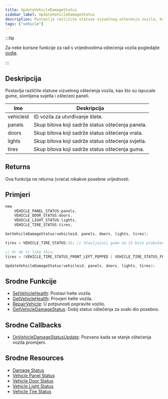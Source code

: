 ```yaml
---
title: UpdateVehicleDamageStatus
sidebar_label: UpdateVehicleDamageStatus
description: Postavlja različite statuse vizuelnog oštećenja vozila, kao što su ispucale gume, slomljena svjetla i oštećeni paneli.
tags: ["vehicle"]
---
```


:::tip

Za neke korisne funkcije za rad s vrijednostima oštećenja vozila pogledajte [ovdje](../resources/damagestatus).

:::

## Deskripcija

Postavlja različite statuse vizuelnog oštećenja vozila, kao što su ispucale gume, slomljena svjetla i oštećeni paneli.

| Ime       | Deskripcija                                       |
| --------- | ------------------------------------------------- |
| vehicleid | ID vozila za utvrđivanje štete.                   |
| panels    | Skup bitova koji sadrže status oštećenja panela.  |
| doors     | Skup bitova koji sadrže status oštećenja vrata.   |
| lights    | Skup bitova koji sadrže status oštećenja svjetla. |
| tires     | Skup bitova koji sadrže status oštećenja guma.    |

## Returns

Ova funkcija ne returna (vraća) nikakve posebne vrijednosti.

## Primjeri

```c
new 
	VEHICLE_PANEL_STATUS:panels,
	VEHICLE_DOOR_STATUS:doors,
	VEHICLE_LIGHT_STATUS:lights,
	VEHICLE_TIRE_STATUS:tires;

GetVehicleDamageStatus(vehicleid, panels, doors, lights, tires);

tires = VEHICLE_TIRE_STATUS:15; // Stavljajući gume na 15 biće probušene

// Or do it like this:
tires = (VEHICLE_TIRE_STATUS_FRONT_LEFT_POPPED | VEHICLE_TIRE_STATUS_FRONT_RIGHT_POPPED | VEHICLE_TIRE_STATUS_REAR_LEFT_POPPED | VEHICLE_TIRE_STATUS_REAR_RIGHT_POPPED);

UpdateVehicleDamageStatus(vehicleid, panels, doors, lights, tires);
```

## Srodne Funkcije

- [SetVehicleHealth](SetVehicleHealth): Postavi helte vozila.
- [GetVehicleHealth](GetVehicleHealth): Provjeri helte vozila.
- [RepairVehicle](RepairVehicle): U potpunosti popravite vozilo.
- [GetVehicleDamageStatus](GetVehicleDamageStatus): Dobij status oštečenja za svaki dio posebno.

## Srodne Callbacks

- [OnVehicleDamageStatusUpdate](../callbacks/OnVehicleDamageStatusUpdate): Pozvano kada se stanje oštećenja vozila promijeni.

## Srodne Resources

- [Damage Status](../resources/damagestatus)
- [Vehicle Panel Status](../resources/vehicle-panel-status)
- [Vehicle Door Status](../resources/vehicle-door-status)
- [Vehicle Light Status](../resources/vehicle-light-status)
- [Vehicle Tire Status](../resources/vehicle-tire-status)
